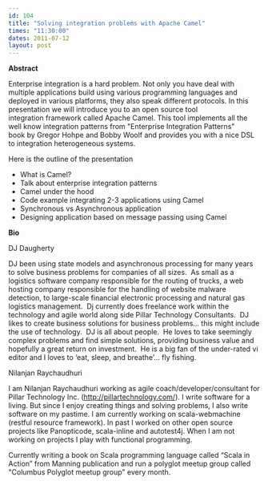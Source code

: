 ```yaml
---
id: 104
title: "Solving integration problems with Apache Camel"
times: "11:30:00"
dates: 2011-07-12
layout: post
---
```

 **Abstract**

Enterprise integration is a hard problem. Not only you have deal with multiple applications build using various programming languages and&nbsp;   
deployed in various platforms, they also speak different protocols. In this presentation we will introduce you to an open source tool   
integration framework called Apache Camel. This tool implements all the well know integration patterns from "Enterprise Integration Patterns"   
book by Gregor Hohpe and Bobby Woolf and provides you with a nice DSL to integration heterogeneous systems.   
  
Here is the outline of the presentation  
  
- What is Camel?  
- Talk about enterprise integration patterns  
- Camel under the hood  
- Code example integrating 2-3 applications using Camel  
- Synchronous vs Asynchronous application  
- Designing application based on message passing using Camel

**Bio**

DJ Daugherty  
  
DJ been using state models and asynchronous processing for many years to solve business problems for companies of all sizes.&nbsp; As small as a logistics software company responsible for the routing of trucks, a web hosting company responsible for the handling of website malware detection, to large-scale financial electronic processing and natural gas logistics management.&nbsp; Dj currently does freelance work within the technology and agile world along side Pillar Technology Consultants.&nbsp; DJ likes to create business solutions for business problems… this might include the use of technology.&nbsp; DJ is all about people.&nbsp; He loves to take seemingly complex problems and find simple solutions, providing business value and hopefully a great return on investment.&nbsp; He is a big fan of the under-rated vi editor and I loves to ‘eat, sleep, and breathe’… fly fishing.  
  
Nilanjan Raychaudhuri  
  
I am Nilanjan Raychaudhuri working as agile coach/developer/consultant for Pillar Technology Inc. (http://pillartechnology.com/). I write software for a living. But since I enjoy creating things and solving problems, I also write software on my pastime. I am currently working on scala-webmachine (restful resource framework). In past I worked on other open source projects like Panopticode, scala-inline and autotest4j. When I am not working on projects I play with functional programming.   
  
Currently writing a book on Scala programming language called “Scala in Action” from Manning publication and run a polyglot meetup group called "Columbus Polyglot meetup group" every month.

